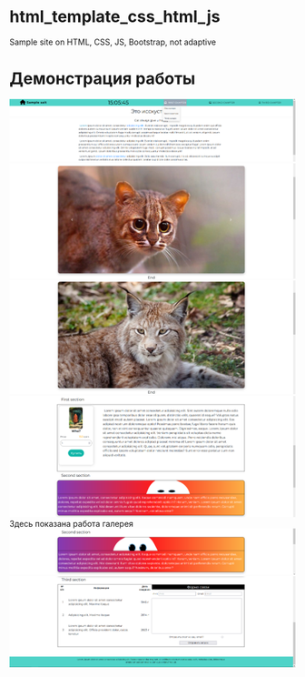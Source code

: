 # html_template_css_html_js
Sample site on HTML, CSS, JS, Bootstrap, not adaptive

# Демонстрация работы
![Одностраничный сайт с разными свойстами](https://github.com/Bibosiandre/html_template_css_html_js/blob/main/demo/1.png)
![Демонстрация работы галереи](https://github.com/Bibosiandre/html_template_css_html_js/blob/main/demo/2.png)
![](https://github.com/Bibosiandre/html_template_css_html_js/blob/main/demo/3.png)
![](https://github.com/Bibosiandre/html_template_css_html_js/blob/main/demo/4.png)
Здесь показана работа галерея
![](https://github.com/Bibosiandre/html_template_css_html_js/blob/main/demo/5.png)
![](https://github.com/Bibosiandre/html_template_css_html_js/blob/main/demo/6.png)
